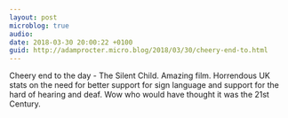 ```yaml
---
layout: post
microblog: true
audio: 
date: 2018-03-30 20:00:22 +0100
guid: http://adamprocter.micro.blog/2018/03/30/cheery-end-to.html
---
```

Cheery end to the day - The Silent Child. Amazing film. Horrendous UK stats on the need for better support for sign language and support for the hard of hearing and deaf. Wow who would have thought it was the 21st Century. 
